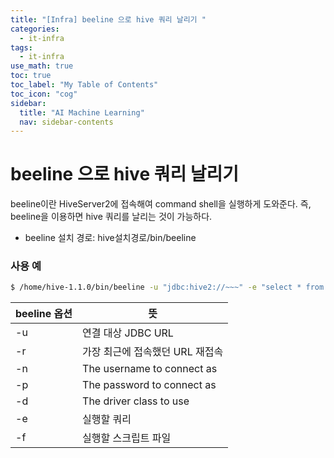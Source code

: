 ```yaml
---
title: "[Infra] beeline 으로 hive 쿼리 날리기 " 
categories:
  - it-infra
tags:
  - it-infra
use_math: true
toc: true
toc_label: "My Table of Contents"
toc_icon: "cog"
sidebar:
  title: "AI Machine Learning"
  nav: sidebar-contents
---
```


# beeline 으로 hive 쿼리 날리기 

beeline이란 HiveServer2에 접속해여 command shell을 실행하게 도와준다. 
즉, beeline을 이용하면 hive 쿼리를 날리는 것이 가능하다. 

* beeline 설치 경로: hive설치경로/bin/beeline

### 사용 예

```bash
$ /home/hive-1.1.0/bin/beeline -u "jdbc:hive2://~~~" -e "select * from table" -n "cheolwon"
```

beeline 옵션 | 뜻
-------------|---------------------
-u <database URL> | 연결 대상 JDBC URL
-r | 가장 최근에 접속했던 URL 재접속
-n <name> | The username to connect as
-p <passwword> | The password to connect as
-d <driver class> | The driver class to use
-e <query> | 실행할 쿼리
-f <file> | 실행할 스크립트 파일

